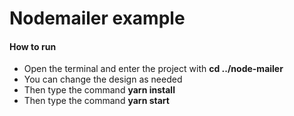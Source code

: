 # Nodemailer example

#### __How to run__
- Open the terminal and enter the project with __cd ../node-mailer__
- You can change the design as needed
- Then type the command __yarn install__
- Then type the command __yarn start__
